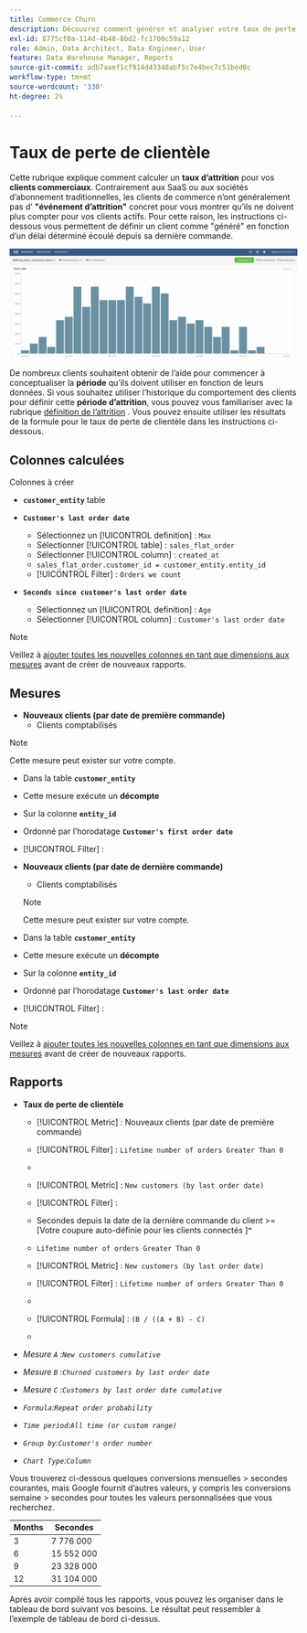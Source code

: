 ```yaml
---
title: Commerce Churn
description: Découvrez comment générer et analyser votre taux de perte de clientèle Commerce.
exl-id: 8775cf0a-114d-4b48-8bd2-fc1700c59a12
role: Admin, Data Architect, Data Engineer, User
feature: Data Warehouse Manager, Reports
source-git-commit: adb7aaef1cf914d43348abf5c7e4bec7c51bed0c
workflow-type: tm+mt
source-wordcount: '330'
ht-degree: 2%

---
```


# Taux de perte de clientèle

Cette rubrique explique comment calculer un **taux d’attrition** pour vos **clients commerciaux**. Contrairement aux SaaS ou aux sociétés d’abonnement traditionnelles, les clients de commerce n’ont généralement pas d’ **&quot;événement d’attrition&quot;** concret pour vous montrer qu’ils ne doivent plus compter pour vos clients actifs. Pour cette raison, les instructions ci-dessous vous permettent de définir un client comme &quot;généré&quot; en fonction d’un délai déterminé écoulé depuis sa dernière commande.

![](../../assets/Churn_rate_image.png)

De nombreux clients souhaitent obtenir de l’aide pour commencer à conceptualiser la **période** qu’ils doivent utiliser en fonction de leurs données. Si vous souhaitez utiliser l’historique du comportement des clients pour définir cette **période d’attrition**, vous pouvez vous familiariser avec la rubrique [définition de l’attrition](../analysis/define-cust-churn.md) . Vous pouvez ensuite utiliser les résultats de la formule pour le taux de perte de clientèle dans les instructions ci-dessous.

## Colonnes calculées

Colonnes à créer

* **`customer_entity`** table
* **`Customer's last order date`**
   * Sélectionnez un [!UICONTROL definition] : `Max`
   * Sélectionner [!UICONTROL table] : `sales_flat_order`
   * Sélectionner [!UICONTROL column] : `created_at`
   * `sales_flat_order.customer_id = customer_entity.entity_id`
   * [!UICONTROL Filter] : `Orders we count`

* **`Seconds since customer's last order date`**
   * Sélectionnez un [!UICONTROL definition] : `Age`
   * Sélectionner [!UICONTROL column] : `Customer's last order date`

>[!NOTE]
>
>Veillez à [ajouter toutes les nouvelles colonnes en tant que dimensions aux mesures](../data-warehouse-mgr/manage-data-dimensions-metrics.md) avant de créer de nouveaux rapports.

## Mesures

* **Nouveaux clients (par date de première commande)**
   * Clients comptabilisés

>[!NOTE]
>
>Cette mesure peut exister sur votre compte.

* Dans la table **`customer_entity`**
* Cette mesure exécute un **décompte**
* Sur la colonne **`entity_id`**
* Ordonné par l’horodatage **`Customer's first order date`**
* [!UICONTROL Filter] :

* **Nouveaux clients (par date de dernière commande)**
   * Clients comptabilisés

  >[!NOTE]
  >
  >Cette mesure peut exister sur votre compte.

* Dans la table **`customer_entity`**
* Cette mesure exécute un **décompte**
* Sur la colonne **`entity_id`**
* Ordonné par l’horodatage **`Customer's last order date`**
* [!UICONTROL Filter] :

>[!NOTE]
>
>Veillez à [ajouter toutes les nouvelles colonnes en tant que dimensions aux mesures](../data-warehouse-mgr/manage-data-dimensions-metrics.md) avant de créer de nouveaux rapports.

## Rapports

* **Taux de perte de clientèle**
   * [!UICONTROL Metric] : Nouveaux clients (par date de première commande)
   * [!UICONTROL Filter] : `Lifetime number of orders Greater Than 0`
   * &#x200B;

     [!UICONTROL Perspective]: `Cumulative`
   * [!UICONTROL Metric] : `New customers (by last order date)`
   * [!UICONTROL Filter] :
   * Secondes depuis la date de la dernière commande du client >= [Votre coupure auto-définie pour les clients connectés ]&#x200B;**`^`**
   * `Lifetime number of orders Greater Than 0`

   * [!UICONTROL Metric] : `New customers (by last order date)`
   * [!UICONTROL Filter] : `Lifetime number of orders Greater Than 0`
   * &#x200B;

     [!UICONTROL Perspective]: Cumulative
   * [!UICONTROL Formula] : `(B / ((A + B) - C)`
   * &#x200B;

     [!UICONTROL Format]: Percentage

* *Mesure `A` :`New customers cumulative`*
* *Mesure `B` :`Churned customers by last order date`*
* *Mesure `C` :`Customers by last order date cumulative`*
* *`Formula`:`Repeat order probability`*
* *`Time period`:`All time (or custom range)`*
* *`Group by`:`Customer's order number`*
* *`Chart Type`:`Column`*

Vous trouverez ci-dessous quelques conversions mensuelles > secondes courantes, mais Google fournit d’autres valeurs, y compris les conversions semaine > secondes pour toutes les valeurs personnalisées que vous recherchez.

| **Months** | **Secondes** |
|---|---|
| 3 | 7 776 000 |
| 6 | 15 552 000 |
| 9 | 23 328 000 |
| 12 | 31 104 000 |

Après avoir compilé tous les rapports, vous pouvez les organiser dans le tableau de bord suivant vos besoins. Le résultat peut ressembler à l’exemple de tableau de bord ci-dessus.
